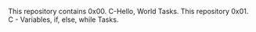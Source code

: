 This repository contains 0x00. C-Hello, World Tasks.
This repository 0x01. C - Variables, if, else, while Tasks.
